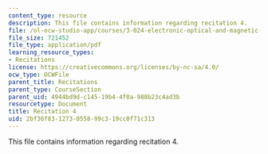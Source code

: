 ```yaml
---
content_type: resource
description: This file contains information regarding recitation 4.
file: /ol-ocw-studio-app/courses/3-024-electronic-optical-and-magnetic-properties-of-materials-spring-2013/2bf36f831273055899c319cc0f71c313_MIT3_024S13_2012rec4.pdf
file_size: 721452
file_type: application/pdf
learning_resource_types:
- Recitations
license: https://creativecommons.org/licenses/by-nc-sa/4.0/
ocw_type: OCWFile
parent_title: Recitations
parent_type: CourseSection
parent_uid: 4944bd9d-c145-19b4-4f0a-988b23c4ad3b
resourcetype: Document
title: Recitation 4
uid: 2bf36f83-1273-0558-99c3-19cc0f71c313
---
```

This file contains information regarding recitation 4.